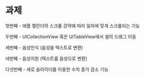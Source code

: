# 과제
첫번째 - 애플 캘린더의 스크롤 강약에 따라 일자에 맞게 스크롤되는 기능

두번째 - UICollectionView 혹은 UITableView에서 셀의 드래그 이동

세번째 - 음성인식 (음성을 텍스트로 변환)

네번째 - 음성지원 (텍스트를 음성으로 변환)

다섯번째 - 세로 슬라이더를 이용한 수치 증가 감소 기능
